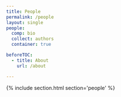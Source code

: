 ```yaml
---
title: People
permalink: /people
layout: single
people:
  comp: bio
  collect: authors
  container: true

beforeTOC:
  - title: About
    url: /about

---
```


{% include section.html section='people' %}